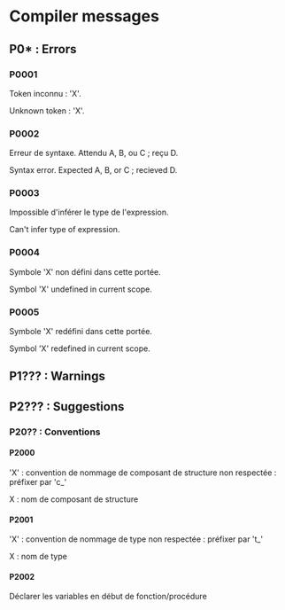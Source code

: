 # Compiler messages

## P0* : Errors

### P0001

Token inconnu : 'X'.

Unknown token : 'X'.

### P0002

Erreur de syntaxe. Attendu A, B, ou C ; reçu D.

Syntax error. Expected A, B, or C ; recieved D.

### P0003

Impossible d'inférer le type de l'expression.

Can't infer type of expression.

### P0004

Symbole 'X' non défini dans cette portée.

Symbol 'X' undefined in current scope.

### P0005

Symbole 'X' redéfini dans cette portée.

Symbol 'X' redefined in current scope.

## P1??? : Warnings

## P2??? : Suggestions

### P20?? : Conventions

#### P2000

'X' : convention de nommage de composant de structure non respectée : préfixer par 'c_'

X : nom de composant de structure

#### P2001

'X' : convention de nommage de type non respectée : préfixer par 't_'

X : nom de type

#### P2002

Déclarer les variables en début de fonction/procédure
